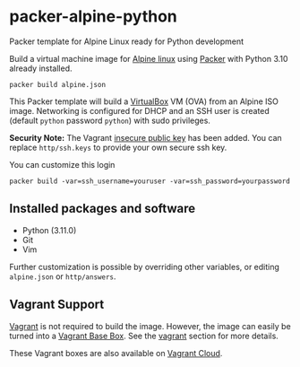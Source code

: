 # packer-alpine-python

Packer template for Alpine Linux ready for Python development

Build a virtual machine image for [Alpine linux](https://www.alpinelinux.org) using [Packer](https://www.packer.io) with Python 3.10 already installed.

    packer build alpine.json

This Packer template will build a [VirtualBox](https://www.virtualbox.org) VM (OVA) from an Alpine ISO image. Networking is configured for DHCP and an SSH user is created (default `python` password `python`) with sudo privileges.

**Security Note:** The Vagrant [insecure public key](https://github.com/hashicorp/vagrant/tree/master/keys) has been added. You can replace `http/ssh.keys` to provide your own secure ssh key.

You can customize this login

    packer build -var=ssh_username=youruser -var=ssh_password=yourpassword

## Installed packages and software

- Python (3.11.0)
- Git
- Vim

Further customization is possible by overriding other variables, or editing `alpine.json` or `http/answers`.

## Vagrant Support

[Vagrant](https://vagrantup.com) is not required to build the image. However, the image can easily be turned into a [Vagrant Base Box](https://www.vagrantup.com/docs/boxes/base). See the [vagrant](vagrant/README.md) section for more details.

These Vagrant boxes are also available on [Vagrant Cloud](https://app.vagrantup.com/bobfraser1).